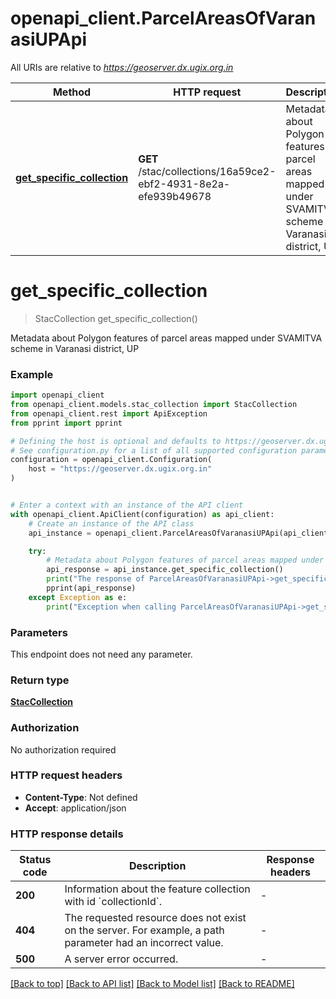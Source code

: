 # openapi_client.ParcelAreasOfVaranasiUPApi

All URIs are relative to *https://geoserver.dx.ugix.org.in*

Method | HTTP request | Description
------------- | ------------- | -------------
[**get_specific_collection**](ParcelAreasOfVaranasiUPApi.md#get_specific_collection) | **GET** /stac/collections/16a59ce2-ebf2-4931-8e2a-efe939b49678 | Metadata about Polygon features of parcel areas mapped under SVAMITVA scheme in Varanasi district, UP


# **get_specific_collection**
> StacCollection get_specific_collection()

Metadata about Polygon features of parcel areas mapped under SVAMITVA scheme in Varanasi district, UP

### Example


```python
import openapi_client
from openapi_client.models.stac_collection import StacCollection
from openapi_client.rest import ApiException
from pprint import pprint

# Defining the host is optional and defaults to https://geoserver.dx.ugix.org.in
# See configuration.py for a list of all supported configuration parameters.
configuration = openapi_client.Configuration(
    host = "https://geoserver.dx.ugix.org.in"
)


# Enter a context with an instance of the API client
with openapi_client.ApiClient(configuration) as api_client:
    # Create an instance of the API class
    api_instance = openapi_client.ParcelAreasOfVaranasiUPApi(api_client)

    try:
        # Metadata about Polygon features of parcel areas mapped under SVAMITVA scheme in Varanasi district, UP
        api_response = api_instance.get_specific_collection()
        print("The response of ParcelAreasOfVaranasiUPApi->get_specific_collection:\n")
        pprint(api_response)
    except Exception as e:
        print("Exception when calling ParcelAreasOfVaranasiUPApi->get_specific_collection: %s\n" % e)
```



### Parameters

This endpoint does not need any parameter.

### Return type

[**StacCollection**](StacCollection.md)

### Authorization

No authorization required

### HTTP request headers

 - **Content-Type**: Not defined
 - **Accept**: application/json

### HTTP response details

| Status code | Description | Response headers |
|-------------|-------------|------------------|
**200** | Information about the feature collection with id &#x60;collectionId&#x60;. |  -  |
**404** | The requested resource does not exist on the server. For example, a path parameter had an incorrect value. |  -  |
**500** | A server error occurred. |  -  |

[[Back to top]](#) [[Back to API list]](../README.md#documentation-for-api-endpoints) [[Back to Model list]](../README.md#documentation-for-models) [[Back to README]](../README.md)

